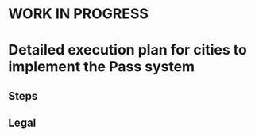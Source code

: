 # WORK IN PROGRESS

# Detailed execution plan for cities to implement the Pass system

## Steps

## Legal